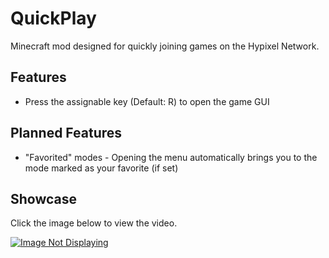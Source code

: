# QuickPlay
Minecraft mod designed for quickly joining games on the Hypixel Network.

## Features
* Press the assignable key (Default: R) to open the game GUI

## Planned Features
* "Favorited" modes - Opening the menu automatically brings you to the mode marked as your favorite (if set)

## Showcase
Click the image below to view the video.

[![Image Not Displaying](https://i.ytimg.com/vi/KCEjuds20c8/hqdefault.jpg)](https://www.youtube.com/watch?v=KCEjuds20c8)
